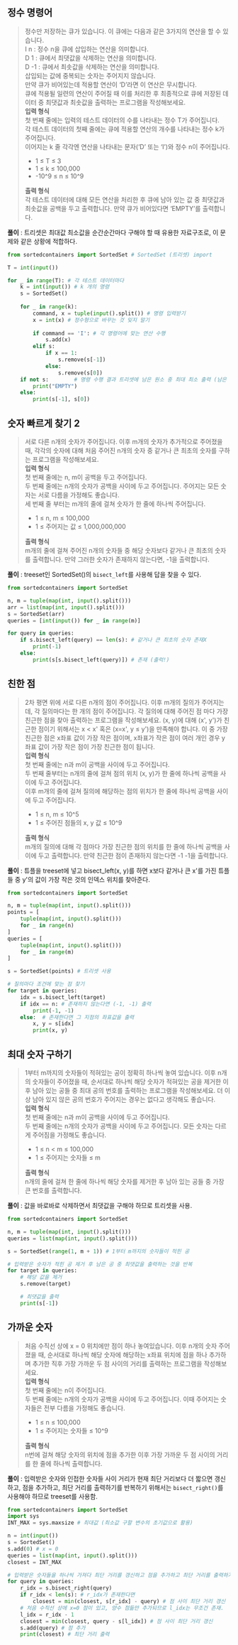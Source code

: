 ## 정수 명령어
>정수만 저장하는 큐가 있습니다. 이 큐에는 다음과 같은 3가지의 연산을 할 수 있습니다.    
>I n : 정수 n을 큐에 삽입하는 연산을 의미합니다.    
>D 1 : 큐에서 최댓값을 삭제하는 연산을 의미합니다.    
>D -1 : 큐에서 최솟값을 삭제하는 연산을 의미합니다.    
>삽입되는 값에 중복되는 숫자는 주어지지 않습니다.    
>만약 큐가 비어있는데 적용할 연산이 ‘D’라면 이 연산은 무시합니다.    
>큐에 적용될 일련의 연산이 주어질 때 이를 처리한 후 최종적으로 큐에 저장된 데이터 중 최댓값과 최솟값을 출력하는 프로그램을 작성해보세요.    
>**입력 형식**    
>첫 번째 줄에는 입력의 테스트 데이터의 수를 나타내는 정수 T가 주어집니다.    
>각 테스트 데이터의 첫째 줄에는 큐에 적용할 연산의 개수를 나타내는 정수 k가 주어집니다.    
>이어지는 k 줄 각각엔 연산을 나타내는 문자(‘D’ 또는 ‘I’)와 정수 n이 주어집니다.    
>* 1 ≤ T ≤ 3
>* 1 ≤ k ≤ 100,000    
>* -10^9 ≤ n ≤ 10^9
>
>**출력 형식**    
>각 테스트 데이터에 대해 모든 연산을 처리한 후 큐에 남아 있는 값 중 최댓값과 최솟값을 공백을 두고 출력합니다. 만약 큐가 비어있다면 ‘EMPTY’를 출력합니다.

**풀이** : 트리셋은 최대값 최소값을 순간순간마다 구해야 할 때 유용한 자료구조로, 이 문제와 같은 상황에 적합하다.

```python
from sortedcontainers import SortedSet # SortedSet (트리셋) import

T = int(input())

for _ in range(T): # 각 테스트 데이터마다
    k = int(input()) # k 개의 명령 
    s = SortedSet()
    
    for _ in range(k):
        command, x = tuple(input().split()) # 명령 입력받기
        x = int(x) # 정수형으로 바꾸는 것 잊지 말기
        
        if command == 'I': # 각 명령어에 맞는 연산 수행
            s.add(x)
        elif s:
            if x == 1:
                s.remove(s[-1])
            else:
                s.remove(s[0])
    if not s:        # 명령 수행 결과 트리셋에 남은 원소 중 최대 최소 출력 (남은 원소가 없으면'EMPTY' 출력)
        print("EMPTY")
    else:
        print(s[-1], s[0])
```

## 숫자 빠르게 찾기 2
>서로 다른 n개의 숫자가 주어집니다. 이후 m개의 숫자가 추가적으로 주어졌을 때, 각각의 숫자에 대해 처음 주어진 n개의 숫자 중 같거나 큰 최초의 숫자를 구하는 프로그램을 작성해보세요.    
>**입력 형식**    
>첫 번째 줄에는 n, m이 공백을 두고 주어집니다.    
>두 번째 줄에는 n개의 숫자가 공백을 사이에 두고 주어집니다. 주어지는 모든 숫자는 서로 다름을 가정해도 좋습니다.    
>세 번째 줄 부터는 m개의 줄에 걸쳐 숫자가 한 줄에 하나씩 주어집니다.
>* 1 ≤ n, m ≤ 100,000
>* 1 ≤ 주어지는 값 ≤ 1,000,000,000
>
>**출력 형식**    
>m개의 줄에 걸쳐 주어진 n개의 숫자들 중 해당 숫자보다 같거나 큰 최초의 숫자를 출력합니다. 만약 그러한 숫자가 존재하지 않는다면, -1을 출력합니다.

**풀이** : treeset인 SortedSet()의 <code>bisect_left</code>를 사용해 답을 찾을 수 있다.
```python
from sortedcontainers import SortedSet

n, m = tuple(map(int, input().split()))
arr = list(map(int, input().split()))
s = SortedSet(arr)
queries = [int(input()) for _ in range(m)]

for query in queries:
    if s.bisect_left(query) == len(s): # 같거나 큰 최초의 숫자 존재X
        print(-1)
    else:
        print(s[s.bisect_left(query)]) # 존재 (출럭!)
```

## 친한 점
>2차 평면 위에 서로 다른 n개의 점이 주어집니다. 이후 m개의 질의가 주어지는데, 각 질의마다는 한 개의 점이 주어집니다. 각 질의에 대해 주어진 점 마다 가장 친근한 점을 찾아 출력하는 프로그램을 작성해보세요. (x, y)에 대해 (x', y')가 친근한 점이기 위해서는 x < x' 혹은 (x=x', y ≤ y')을 만족해야 합니다. 이 중 가장 친근한 점은 x좌표 값이 가장 작은 점이며, x좌표가 작은 점이 여러 개인 경우 y좌표 값이 가장 작은 점이 가장 친근한 점이 됩니다.    
>**입력 형식**    
>첫 번째 줄에는 n과 m이 공백을 사이에 두고 주어집니다.    
>두 번째 줄부터는 n개의 줄에 걸쳐 점의 위치 (x, y)가 한 줄에 하나씩 공백을 사이에 두고 주어집니다.    
>이후 m개의 줄에 걸쳐 질의에 해당하는 점의 위치가 한 줄에 하나씩 공백을 사이에 두고 주어집니다.    
>* 1 ≤ n, m ≤ 10^5
>* 1 ≤ 주어진 점들의 x, y 값 ≤ 10^9
>
>**출력 형식**    
>m개의 질의에 대해 각 점마다 가장 친근한 점의 위치를 한 줄에 하나씩 공백을 사이에 두고 출력합니다. 만약 친근한 점이 존재하지 않는다면 -1 -1을 출력합니다.

**풀이** : 튜플을 treeset에 넣고 bisect_left(x, y)를 하면 x보다 같거나 큰 x'를 가진 튜플들 중 y'의 값이 가장 작은 것의 인덱스 위치를 찾아준다.

```python
from sortedcontainers import SortedSet

n, m = tuple(map(int, input().split()))
points = [
    tuple(map(int, input().split()))
    for _ in range(n)
]
queries = [
    tuple(map(int, input().split()))
    for _ in range(m)
]

s = SortedSet(points) # 트리셋 사용

# 질의마다 조건에 맞는 점 찾기
for target in queries:
    idx = s.bisect_left(target)
    if idx == n: # 존재하지 않는다면 (-1, -1) 출력
        print(-1, -1)
    else:  # 존재한다면 그 지점의 좌표값을 출력
        x, y = s[idx]
        print(x, y)
```

## 최대 숫자 구하기
>1부터 m까지의 숫자들이 적혀있는 공이 정확히 하나씩 놓여 있습니다. 이후 n개의 숫자들이 주어졌을 때, 순서대로 하나씩 해당 숫자가 적혀있는 공을 제거한 이후 남아 있는 공들 중 최대 공의 번호를 출력하는 프로그램을 작성해보세요. 더 이상 남아 있지 않은 공의 번호가 주어지는 경우는 없다고 생각해도 좋습니다.    
>**입력 형식**    
>첫 번째 줄에는 n과 m이 공백을 사이에 두고 주어집니다.    
>두 번째 줄에는 n개의 숫자가 공백을 사이에 두고 주어집니다. 모든 숫자는 다르게 주어짐을 가정해도 좋습니다.    
>* 1 ≤ n < m ≤ 100,000
>* 1 ≤ 주어지는 숫자들 ≤ m
>
>**출력 형식**    
>n개의 줄에 걸쳐 한 줄에 하나씩 해당 숫자를 제거한 후 남아 있는 공들 중 가장 큰 번호를 출력합니다.

**풀이** : 값을 바로바로 삭제하면서 최댓값을 구해야 하므로 트리셋을 사용.

```python
from sortedcontainers import SortedSet

n, m = tuple(map(int, input().split()))
queries = list(map(int, input().split()))

s = SortedSet(range(1, m + 1)) # 1부터 m까지의 숫자들이 적힌 공

# 입력받은 숫자가 적힌 공 제거 후 남은 공 중 최댓값을 출력하는 것을 반복
for target in queries:
    # 해당 값을 제거
    s.remove(target)

    # 최댓값을 출력
    print(s[-1])

```

## 가까운 숫자
>처음 수직선 상에 x = 0 위치에만 점이 하나 놓여있습니다. 이후 n개의 숫자 주어졌을 때, 순서대로 하나씩 해당 숫자에 해당하는 x좌표 위치에 점을 하나 추가하며 추가한 직후 가장 가까운 두 점 사이의 거리를 출력하는 프로그램을 작성해보세요.    
>**입력 형식**    
>첫 번째 줄에는 n이 주어집니다.    
>두 번째 줄에는 n개의 숫자가 공백을 사이에 두고 주어집니다. 이때 주어지는 숫자들은 전부 다름을 가정해도 좋습니다.    
>* 1 ≤ n ≤ 100,000
>* 1 ≤ 주어지는 숫자들 ≤ 10^9
>
>**출력 형식**    
>n번에 걸쳐 해당 숫자의 위치에 점을 추가한 이후 가장 가까운 두 점 사이의 거리를 한 줄에 하나씩 출력합니다.

**풀이** : 입력받은 숫자와 인접한 숫자들 사이 거리가 현재 최단 거리보다 더 짧으면 갱신하고, 점을 추가하고, 최단 거리를 출력하기를 반복하기 위해서는 <code>bisect_right()</code>를 사용해야
하므로 treeset를 사용함.

```python
from sortedcontainers import SortedSet
import sys
INT_MAX = sys.maxsize # 최대값 (최소값 구할 변수의 초기값으로 활용)

n = int(input())
s = SortedSet()
s.add(0) # x = 0 
queries = list(map(int, input().split()))
closest = INT_MAX

# 입력받은 숫자들을 하나씩 가져다 최단 거리를 갱신하고 점을 추가하고 최단 거리를 출력하기를 반복.
for query in queries:
    r_idx = s.bisect_right(query)
    if r_idx < len(s): # r_idx가 존재한다면
        closest = min(closest, s[r_idx] - query) # 점 사이 최단 거리 갱신
    # 처음 수직선 상에 x=0 점이 있고, 양수 점듦만 추가되므로 l_idx는 무조건 존재.
    l_idx = r_idx - 1
    closest = min(closest, query - s[l_idx]) # 점 사이 최단 거리 갱신
    s.add(query) # 점 추가
    print(closest) # 최단 거리 출력
```


